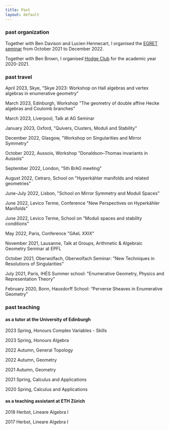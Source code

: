```yaml
---
title: Past
layout: default
---
```



###    past organization
 
    
Together with Ben Davison and Lucien Hennecart, I organised the
[EGRET seminar](https://www.maths.ed.ac.uk/~lhenneca/EGRET.html)
from October 2021 to December 2022.
    
 
Together with Ben Brown, 
I organised 
[Hodge Club](https://hodge.maths.ed.ac.uk/tiki/Hodge+Club)
for the academic year 2020-2021.
 
### past travel
April 2023, Skye, "Skye 2023: Workshop on Hall algebras and vertex algebras in enumerative geometry"

March 2023, Edinburgh, Workshop "The geometry of double affine Hecke algebras and Coulomb branches"

March 2023, Liverpool, Talk at AG Seminar

January 2023, Oxford, "Quivers, Clusters, Moduli and Stability"

December 2022, Glasgow, "Workshop on Singularities and Mirror Symmetry"

October 2022, Aussois, Workshop "Donaldson&ndash;Thomas invariants in Aussois"

September 2022, London, "5th BrAG meeting" 

August 2022, Cetraro, School on "Hyperkähler manifolds and related geometries"

June-July 2022, Lisbon, "School on Mirror Symmetry and Moduli Spaces" 

June 2022, Levico Terme, Conference "New Perspectives on Hyperkähler Manifolds"

June 2022, Levico Terme, School on "Moduli spaces and stability conditions"

May 2022, Paris, Conference "GAeL XXIX"

November 2021, Lausanne, Talk at Groups, Arithmetic & Algebraic Geometry Seminar at EPFL

October 2021, Oberwolfach, Oberwolfach Seminar: "New Techniques in Resolutions of Singularities"

July 2021, Paris, IHÉS Summer school: "Enumerative Geometry, Physics and Representation Theory"
 
February 2020, Bonn, Hausdorff School: “Perverse Sheaves in Enumerative Geometry”
    

### past teaching

#### as a tutor at the University of Edinburgh

2023 Spring, Honours Complex Variables - Skills

2023 Spring, Honours Algebra

2022 Autumn, General Topology

2022 Autumn, Geometry

2021 Autumn, Geometry

2021 Spring, Calculus and Applications

2020 Spring, Calculus and Applications

#### as a teaching assistant at ETH Zürich

2018 Herbst, Lineare Algebra I

2017 Herbst, Lineare Algebra I